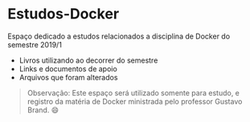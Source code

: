 # Estudos-Docker
Espaço dedicado a estudos relacionados a disciplina de Docker do semestre 2019/1

- Livros utilizando ao decorrer do semestre
- Links e documentos de apoio
- Arquivos que foram alterados

> Observação: Este espaço será utilizado somente para estudo, e registro da matéria de Docker ministrada pelo professor Gustavo Brand.
:smile:
